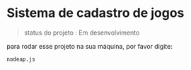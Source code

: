 <h1>Sistema de cadastro de jogos</h1>

> status do projeto : Em desenvolvimento

para rodar esse projeto na sua máquina, por favor digite:

```
nodeap.js 
```
